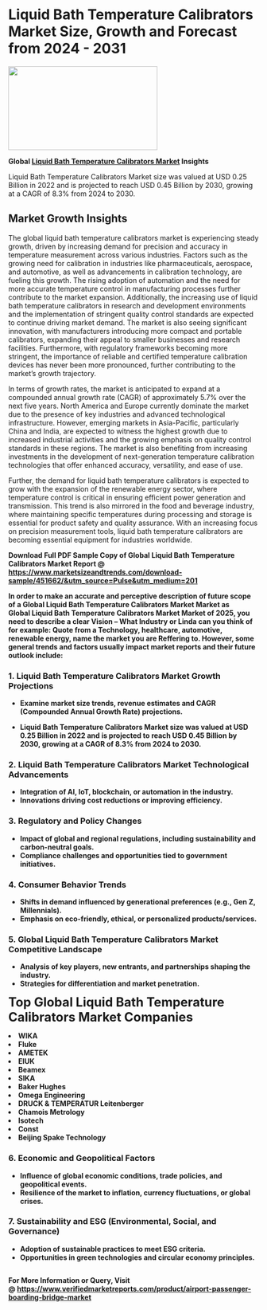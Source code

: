 <H1>Liquid Bath Temperature Calibrators Market Size, Growth and Forecast from 2024 - 2031</H1><img class="aligncenter size-medium wp-image-584254" src="https://thirdeyenews.in/wp-content/uploads/2024/09/Global-Market-Research-300x168.jpeg" alt="" width="300" height="168" /><p><strong>Global&nbsp;<a href="https://www.marketsizeandtrends.com/download-sample/451662/&amp;utm_source=Pulse&amp;utm_medium=201">Liquid Bath Temperature Calibrators Market</a> Insights</strong></p><p>Liquid Bath Temperature Calibrators Market size was valued at USD 0.25 Billion in 2022 and is projected to reach USD 0.45 Billion by 2030, growing at a CAGR of 8.3% from 2024 to 2030.</p><p><h2>Market Growth Insights</h2> <p>The global liquid bath temperature calibrators market is experiencing steady growth, driven by increasing demand for precision and accuracy in temperature measurement across various industries. Factors such as the growing need for calibration in industries like pharmaceuticals, aerospace, and automotive, as well as advancements in calibration technology, are fueling this growth. The rising adoption of automation and the need for more accurate temperature control in manufacturing processes further contribute to the market expansion. Additionally, the increasing use of liquid bath temperature calibrators in research and development environments and the implementation of stringent quality control standards are expected to continue driving market demand. The market is also seeing significant innovation, with manufacturers introducing more compact and portable calibrators, expanding their appeal to smaller businesses and research facilities. Furthermore, with regulatory frameworks becoming more stringent, the importance of reliable and certified temperature calibration devices has never been more pronounced, further contributing to the market’s growth trajectory.</p> <p><strong></strong></p> <p>In terms of growth rates, the market is anticipated to expand at a compounded annual growth rate (CAGR) of approximately 5.7% over the next five years. North America and Europe currently dominate the market due to the presence of key industries and advanced technological infrastructure. However, emerging markets in Asia-Pacific, particularly China and India, are expected to witness the highest growth due to increased industrial activities and the growing emphasis on quality control standards in these regions. The market is also benefiting from increasing investments in the development of next-generation temperature calibration technologies that offer enhanced accuracy, versatility, and ease of use.</p> <p>Further, the demand for liquid bath temperature calibrators is expected to grow with the expansion of the renewable energy sector, where temperature control is critical in ensuring efficient power generation and transmission. This trend is also mirrored in the food and beverage industry, where maintaining specific temperatures during processing and storage is essential for product safety and quality assurance. With an increasing focus on precision measurement tools, liquid bath temperature calibrators are becoming essential equipment for industries worldwide.</p> <p><strong></p><p><span class=""><strong>Download Full PDF Sample Copy of Global Liquid Bath Temperature Calibrators Market Report</strong> @ <a href="https://www.marketsizeandtrends.com/download-sample/451662/&amp;utm_source=Pulse&amp;utm_medium=201" target="_blank">https://www.marketsizeandtrends.com/download-sample/451662/&amp;utm_source=Pulse&amp;utm_medium=201</a></span></p><p>In order to make an accurate and perceptive description of future scope of a Global&nbsp;Liquid Bath Temperature Calibrators Market Market as Global&nbsp;Liquid Bath Temperature Calibrators Market Market of 2025, you need to describe a clear Vision &ndash; What Industry or Linda can you think of for example: Quote from a Technology, healthcare, automotive, renewable energy, name the market you are Reffering to. However, some general trends and factors usually impact market reports and their future outlook include:</p><h3>1.&nbsp;<strong>Liquid Bath Temperature Calibrators Market Growth Projections</strong></h3><ul><li>Examine market size trends, revenue estimates and CAGR (Compounded Annual Growth Rate) projections.</li><li><p>Liquid Bath Temperature Calibrators Market size was valued at USD 0.25 Billion in 2022 and is projected to reach USD 0.45 Billion by 2030, growing at a CAGR of 8.3% from 2024 to 2030.</p></li></ul><h3>2.&nbsp;<strong>Liquid Bath Temperature Calibrators Market Technological Advancements</strong></h3><ul><li>Integration of AI, IoT, blockchain, or automation in the industry.</li><li>Innovations driving cost reductions or improving efficiency.</li></ul><h3>3.&nbsp;<strong>Regulatory and Policy Changes</strong></h3><ul><li>Impact of global and regional regulations, including sustainability and carbon-neutral goals.</li><li>Compliance challenges and opportunities tied to government initiatives.</li></ul><h3>4.&nbsp;<strong>Consumer Behavior Trends</strong></h3><ul><li>Shifts in demand influenced by generational preferences (e.g., Gen Z, Millennials).</li><li>Emphasis on eco-friendly, ethical, or personalized products/services.</li></ul><h3>5.&nbsp;<strong>Global Liquid Bath Temperature Calibrators Market Competitive Landscape</strong></h3><ul><li>Analysis of key players, new entrants, and partnerships shaping the industry.</li><li>Strategies for differentiation and market penetration.</li></ul><p data-pm-slice="1 1 []"><span style="color: inherit; font-family: inherit; font-size: 25px;">Top Global Liquid Bath Temperature Calibrators Market Companies</span></p><div class="" data-test-id=""><p><li>WIKA</li><li> Fluke</li><li> AMETEK</li><li> EIUK</li><li> Beamex</li><li> SIKA</li><li> Baker Hughes</li><li> Omega Engineering</li><li> DRUCK & TEMPERATUR Leitenberger</li><li> Chamois Metrology</li><li> Isotech</li><li> Const</li><li> Beijing Spake Technology</li></p></div><h3>6.&nbsp;<strong>Economic and Geopolitical Factors</strong></h3><ul><li>Influence of global economic conditions, trade policies, and geopolitical events.</li><li>Resilience of the market to inflation, currency fluctuations, or global crises.</li></ul><h3>7.&nbsp;<strong>Sustainability and ESG (Environmental, Social, and Governance)</strong></h3><ul><li>Adoption of sustainable practices to meet ESG criteria.</li><li>Opportunities in green technologies and circular economy principles.</li></ul><h2><strong style="font-size: 14px;">For More Information or Query, Visit @&nbsp;</strong><a style="background-color: #ffffff; font-size: 14px;" href="https://www.marketsizeandtrends.com/report/liquid-bath-temperature-calibrators-market/" target="_blank">https://www.verifiedmarketreports.com/product/airport-passenger-boarding-bridge-market</a></h2>